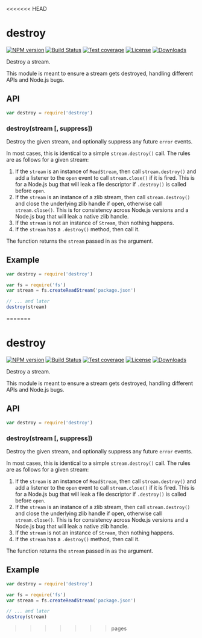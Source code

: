<<<<<<< HEAD
# destroy

[![NPM version][npm-image]][npm-url]
[![Build Status][github-actions-ci-image]][github-actions-ci-url]
[![Test coverage][coveralls-image]][coveralls-url]
[![License][license-image]][license-url]
[![Downloads][downloads-image]][downloads-url]

Destroy a stream.

This module is meant to ensure a stream gets destroyed, handling different APIs
and Node.js bugs.

## API

```js
var destroy = require('destroy')
```

### destroy(stream [, suppress])

Destroy the given stream, and optionally suppress any future `error` events.

In most cases, this is identical to a simple `stream.destroy()` call. The rules
are as follows for a given stream:

  1. If the `stream` is an instance of `ReadStream`, then call `stream.destroy()`
     and add a listener to the `open` event to call `stream.close()` if it is
     fired. This is for a Node.js bug that will leak a file descriptor if
     `.destroy()` is called before `open`.
  2. If the `stream` is an instance of a zlib stream, then call `stream.destroy()`
     and close the underlying zlib handle if open, otherwise call `stream.close()`.
     This is for consistency across Node.js versions and a Node.js bug that will
     leak a native zlib handle.
  3. If the `stream` is not an instance of `Stream`, then nothing happens.
  4. If the `stream` has a `.destroy()` method, then call it.

The function returns the `stream` passed in as the argument.

## Example

```js
var destroy = require('destroy')

var fs = require('fs')
var stream = fs.createReadStream('package.json')

// ... and later
destroy(stream)
```

[npm-image]: https://img.shields.io/npm/v/destroy.svg?style=flat-square
[npm-url]: https://npmjs.org/package/destroy
[github-tag]: http://img.shields.io/github/tag/stream-utils/destroy.svg?style=flat-square
[github-url]: https://github.com/stream-utils/destroy/tags
[coveralls-image]: https://img.shields.io/coveralls/stream-utils/destroy.svg?style=flat-square
[coveralls-url]: https://coveralls.io/r/stream-utils/destroy?branch=master
[license-image]: http://img.shields.io/npm/l/destroy.svg?style=flat-square
[license-url]: LICENSE.md
[downloads-image]: http://img.shields.io/npm/dm/destroy.svg?style=flat-square
[downloads-url]: https://npmjs.org/package/destroy
[github-actions-ci-image]: https://img.shields.io/github/workflow/status/stream-utils/destroy/ci/master?label=ci&style=flat-square
[github-actions-ci-url]: https://github.com/stream-utils/destroy/actions/workflows/ci.yml
=======
# destroy

[![NPM version][npm-image]][npm-url]
[![Build Status][github-actions-ci-image]][github-actions-ci-url]
[![Test coverage][coveralls-image]][coveralls-url]
[![License][license-image]][license-url]
[![Downloads][downloads-image]][downloads-url]

Destroy a stream.

This module is meant to ensure a stream gets destroyed, handling different APIs
and Node.js bugs.

## API

```js
var destroy = require('destroy')
```

### destroy(stream [, suppress])

Destroy the given stream, and optionally suppress any future `error` events.

In most cases, this is identical to a simple `stream.destroy()` call. The rules
are as follows for a given stream:

  1. If the `stream` is an instance of `ReadStream`, then call `stream.destroy()`
     and add a listener to the `open` event to call `stream.close()` if it is
     fired. This is for a Node.js bug that will leak a file descriptor if
     `.destroy()` is called before `open`.
  2. If the `stream` is an instance of a zlib stream, then call `stream.destroy()`
     and close the underlying zlib handle if open, otherwise call `stream.close()`.
     This is for consistency across Node.js versions and a Node.js bug that will
     leak a native zlib handle.
  3. If the `stream` is not an instance of `Stream`, then nothing happens.
  4. If the `stream` has a `.destroy()` method, then call it.

The function returns the `stream` passed in as the argument.

## Example

```js
var destroy = require('destroy')

var fs = require('fs')
var stream = fs.createReadStream('package.json')

// ... and later
destroy(stream)
```

[npm-image]: https://img.shields.io/npm/v/destroy.svg?style=flat-square
[npm-url]: https://npmjs.org/package/destroy
[github-tag]: http://img.shields.io/github/tag/stream-utils/destroy.svg?style=flat-square
[github-url]: https://github.com/stream-utils/destroy/tags
[coveralls-image]: https://img.shields.io/coveralls/stream-utils/destroy.svg?style=flat-square
[coveralls-url]: https://coveralls.io/r/stream-utils/destroy?branch=master
[license-image]: http://img.shields.io/npm/l/destroy.svg?style=flat-square
[license-url]: LICENSE.md
[downloads-image]: http://img.shields.io/npm/dm/destroy.svg?style=flat-square
[downloads-url]: https://npmjs.org/package/destroy
[github-actions-ci-image]: https://img.shields.io/github/workflow/status/stream-utils/destroy/ci/master?label=ci&style=flat-square
[github-actions-ci-url]: https://github.com/stream-utils/destroy/actions/workflows/ci.yml
>>>>>>> pages
